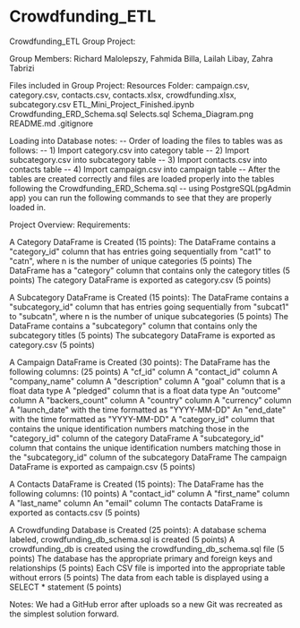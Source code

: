 # Crowdfunding_ETL
Crowdfunding_ETL Group Project:

Group Members:
Richard Malolepszy, Fahmida Billa, Lailah Libay, Zahra Tabrizi

Files included in Group Project:
Resources Folder: campaign.csv, category.csv, contacts.csv, contacts.xlsx, crowdfunding.xlsx, subcategory.csv
ETL_Mini_Project_Finished.ipynb
Crowdfunding_ERD_Schema.sql
Selects.sql
Schema_Diagram.png
README.md
.gitignore

Loading into Database notes:
-- Order of loading the files to tables was as follows:
-- 1) Import category.csv into category table
-- 2) Import subcategory.csv into subcategory table
-- 3) Import contacts.csv into contacts table
-- 4) Import campaign.csv into campaign table
-- After the tables are created correctly and files are loaded properly into the tables following the Crowdfunding_ERD_Schema.sql
-- using PostgreSQL(pgAdmin app) you can run the following commands to see that they are properly loaded in.

Project Overview:
Requirements:

A Category DataFrame is Created (15 points):
The DataFrame contains a "category_id" column that has entries going sequentially from "cat1" to "catn", where n is the number of unique categories (5 points)
The DataFrame has a "category" column that contains only the category titles (5 points)
The category DataFrame is exported as category.csv (5 points)

A Subcategory DataFrame is Created (15 points):
The DataFrame contains a "subcategory_id" column that has entries going sequentially from "subcat1" to "subcatn", where n is the number of unique subcategories (5 points)
The DataFrame contains a "subcategory" column that contains only the subcategory titles (5 points)
The subcategory DataFrame is exported as category.csv (5 points)

A Campaign DataFrame is Created (30 points):
The DataFrame has the following columns: (25 points)
A "cf_id" column
A "contact_id" column
A "company_name" column
A "description" column
A "goal" column that is a float data type
A "pledged" column that is a float data type
An "outcome" column
A "backers_count" column
A "country" column
A "currency" column
A "launch_date" with the time formatted as "YYYY-MM-DD"
An "end_date" with the time formatted as "YYYY-MM-DD"
A "category_id" column that contains the unique identification numbers matching those in the "category_id" column of the category DataFrame
A "subcategory_id" column that contains the unique identification numbers matching those in the "subcategory_id" column of the subcategory DataFrame
The campaign DataFrame is exported as campaign.csv (5 points)

A Contacts DataFrame is Created (15 points):
The DataFrame has the following columns: (10 points)
A "contact_id" column
A "first_name" column
A "last_name" column
An "email" column
The contacts DataFrame is exported as contacts.csv (5 points)

A Crowdfunding Database is Created (25 points):
A database schema labeled, crowdfunding_db_schema.sql is created (5 points)
A crowdfunding_db is created using the crowdfunding_db_schema.sql file (5 points)
The database has the appropriate primary and foreign keys and relationships (5 points)
Each CSV file is imported into the appropriate table without errors (5 points)
The data from each table is displayed using a SELECT * statement (5 points)

Notes: We had a GitHub error after uploads so a new Git was recreated as the simplest solution forward.


